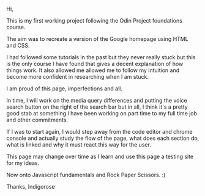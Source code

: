Hi,

This is my first working project following the Odin Project foundations course.

The aim was to recreate a version of the Google homepage using HTML and CSS. 

I had followed some tutorials in the past but they never really stuck but this is the only course I have found that gives a decent explanation of how things work. It also allowed me allowed me to follow my intuition and become more confident in researching when I am stuck.   

I am proud of this page, imperfections and all. 

In time, I will work on the media query differences and putting the voice search button on the right of the search bar but in all, I think it's a pretty good stab at something I have been working on part time to my full time job and other commitments. 

If I was to start again, I would step away from the code editor and chrome console and actually study the flow of the page, what does each section do, what is linked and why it must react this way for the user. 

This page may change over time as I learn and use this page a testing site for my ideas.

Now onto Javascript fundamentals and Rock Paper Scissors. :)

Thanks,
Indigorose